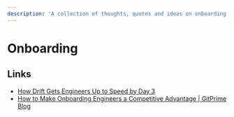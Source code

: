 ```yaml
---
description: 'A collection of thoughts, quotes and ideas on onboarding new team members'
---
```


# Onboarding

## Links

* [How Drift Gets Engineers Up to Speed by Day 3](https://blog.gitprime.com/drift-3-day-onboarding-process/)
* [How to Make Onboarding Engineers a Competitive Advantage \| GitPrime Blog](https://blog.gitprime.com/onboarding-engineers-competitive-advantage/)

